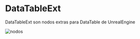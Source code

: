 # DataTableExt
DataTableExt son nodos extras para DataTable de UnrealEngine


![nodos](https://user-images.githubusercontent.com/1939353/201009121-67853714-fd7a-4023-8dea-c2992c6e93c2.png)


